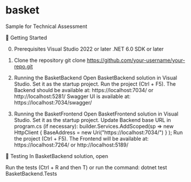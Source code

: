 # basket
Sample for Technical Assessment

🚀 Getting Started

0. Prerequisites
Visual Studio 2022 or later
.NET 6.0 SDK or later

1. Clone the repository
git clone https://github.com/your-username/your-repo.git

2. Running the BasketBackend
Open BasketBackend solution in Visual Studio.
Set it as the startup project.
Run the project (Ctrl + F5).
The Backend should be available at: 
	https://localhost:7034/ or
	http://localhost:5281/
Swagger UI is available at:
	https://localhost:7034/swagger/
	
3. Running the BasketFrontend
Open BasketFrontend solution in Visual Studio.
Set it as the startup project.
Update Backend base URL in program.cs (if necessary):
	builder.Services.AddScoped(sp =>
		new HttpClient { BaseAddress = new Uri("https://localhost:7034/") }
	);
Run the project (Ctrl + F5).
The Frontend will be available at:
	https://localhost:7264/ or
	http://localhost:5189/

🧪 Testing
In BasketBackend solution, open 

Run the tests (Ctrl + R and then T) or run the command:
dotnet test BasketBackend.Tests
